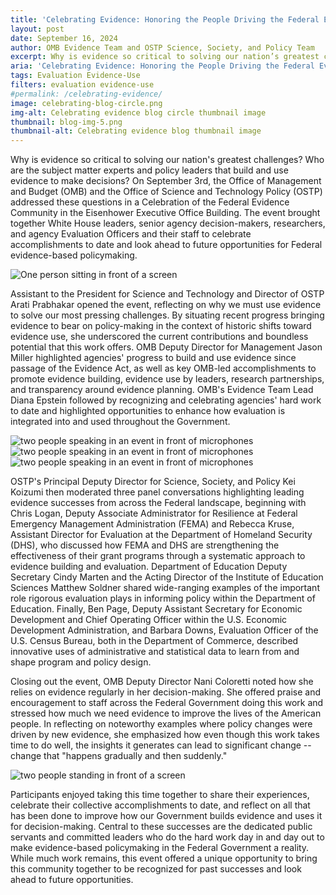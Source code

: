 ```yaml
---
title: 'Celebrating Evidence: Honoring the People Driving the Federal Evidence Ecosystem'
layout: post
date: September 16, 2024
author: OMB Evidence Team and OSTP Science, Society, and Policy Team
excerpt: Why is evidence so critical to solving our nation’s greatest challenges? Who are the subject matter experts and policy leaders that build and use evidence to make decisions...
aria: 'Celebrating Evidence: Honoring the People Driving the Federal Evidence Ecosystem'
tags: Evaluation Evidence-Use
filters: evaluation evidence-use
#permalink: /celebrating-evidence/
image: celebrating-blog-circle.png
img-alt: Celebrating evidence blog circle thumbnail image
thumbnail: blog-img-5.png
thumbnail-alt: Celebrating evidence blog thumbnail image
---
```


Why is evidence so critical to solving our nation's greatest challenges? Who are the subject matter experts and policy leaders that build and use evidence to make decisions? On September 3rd, the Office of Management and Budget (OMB) and the Office of Science and Technology Policy (OSTP) addressed these questions in a Celebration of the Federal Evidence Community in the Eisenhower Executive Office Building. The event brought together White House leaders, senior agency decision-makers, researchers, and agency Evaluation Officers and their staff to celebrate accomplishments to date and look ahead to future opportunities for Federal evidence-based policymaking.

<img src="{{site.baseurl}}/assets/images/blog/blog-img-1.png" class="margin-left-auto margin-right-auto display-block" alt="One person sitting in front of a screen"/> 

Assistant to the President for Science and Technology and Director of OSTP Arati Prabhakar opened the event, reflecting on why we must use evidence to solve our most pressing challenges. By situating recent progress bringing evidence to bear on policy-making in the context of historic shifts toward evidence use, she underscored the current contributions and boundless potential that this work offers. OMB Deputy Director for Management Jason Miller highlighted agencies' progress to build and use evidence since passage of the Evidence Act, as well as key OMB-led accomplishments to promote evidence building, evidence use by leaders, research partnerships, and transparency around evidence planning. OMB's Evidence Team Lead Diana Epstein followed by recognizing and celebrating agencies' hard work to date and highlighted opportunities to enhance how evaluation is integrated into and used throughout the Government.

<img src="{{site.baseurl}}/assets/images/blog/blog-img-2.png" class="margin-left-auto margin-right-auto display-block" alt="two people speaking in an event in front of microphones"/> 
<br>
<img src="{{site.baseurl}}/assets/images/blog/blog-img-3.png" class="margin-left-auto margin-right-auto display-block" alt="two people speaking in an event in front of microphones"/> 
<br>
<img src="{{site.baseurl}}/assets/images/blog/blog-img-4.png" class="margin-left-auto margin-right-auto display-block" alt="two people speaking in an event in front of microphones"/> 


OSTP's Principal Deputy Director for Science, Society, and Policy Kei Koizumi then moderated three panel conversations highlighting leading evidence successes from across the Federal landscape, beginning with Chris Logan, Deputy Associate Administrator for Resilience at Federal Emergency Management Administration (FEMA) and Rebecca Kruse, Assistant Director for Evaluation at the Department of Homeland Security (DHS), who discussed how FEMA and DHS are strengthening the effectiveness of their grant programs through a systematic approach to evidence building and evaluation. Department of Education Deputy Secretary Cindy Marten and the Acting Director of the Institute of Education Sciences Matthew Soldner shared wide-ranging examples of the important role rigorous evaluation plays in informing policy within the Department of Education. Finally, Ben Page, Deputy Assistant Secretary for Economic Development and Chief Operating Officer within the U.S. Economic Development Administration, and Barbara Downs, Evaluation Officer of the U.S. Census Bureau, both in the Department of Commerce, described innovative uses of administrative and statistical data to learn from and shape program and policy design.

Closing out the event, OMB Deputy Director Nani Coloretti noted how she relies on evidence regularly in her decision-making. She offered praise and encouragement to staff across the Federal Government doing this work and stressed how much we need evidence to improve the lives of the American people. In reflecting on noteworthy examples where policy changes were driven by new evidence, she emphasized how even though this work takes time to do well, the insights it generates can lead to significant change -- change that "happens gradually and then suddenly."

<img src="{{site.baseurl}}/assets/images/blog/blog-img-5.png" class="margin-left-auto margin-right-auto display-block" alt="two people standing in front of a screen"/> 

Participants enjoyed taking this time together to share their experiences, celebrate their collective accomplishments to date, and reflect on all that has been done to improve how our Government builds evidence and uses it for decision-making. Central to these successes are the dedicated public servants and committed leaders who do the hard work day in and day out to make evidence-based policymaking in the Federal Government a reality. While much work remains, this event offered a unique opportunity to bring this community together to be recognized for past successes and look ahead to future opportunities.


